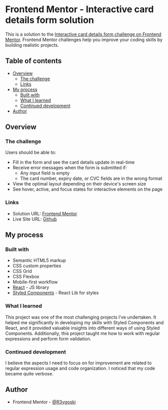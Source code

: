 # Frontend Mentor - Interactive card details form solution

This is a solution to the [Interactive card details form challenge on Frontend Mentor](https://www.frontendmentor.io/challenges/interactive-card-details-form-XpS8cKZDWw). Frontend Mentor challenges help you improve your coding skills by building realistic projects. 

## Table of contents

- [Overview](#overview)
  - [The challenge](#the-challenge)
  - [Links](#links)
- [My process](#my-process)
  - [Built with](#built-with)
  - [What I learned](#what-i-learned)
  - [Continued development](#continued-development)
- [Author](#author)

## Overview

### The challenge

Users should be able to:

- Fill in the form and see the card details update in real-time
- Receive error messages when the form is submitted if:
  - Any input field is empty
  - The card number, expiry date, or CVC fields are in the wrong format
- View the optimal layout depending on their device's screen size
- See hover, active, and focus states for interactive elements on the page

### Links

- Solution URL: [Frontend Mentor](https://www.frontendmentor.io/solutions/interactive-card-details-made-with-react-and-styled-components-mkUcQFz5kZ)
- Live Site URL: [Github](https://r3ygoski.github.io/interactive-details-card-form-react/)

## My process

### Built with

- Semantic HTML5 markup
- CSS custom properties
- CSS Grid
- CSS Flexbox
- Mobile-first workflow
- [React](https://reactjs.org/) - JS library
- [Styled Components](https://styled-components.com/) - React Lib for styles

### What I learned

This project was one of the most challenging projects I’ve undertaken. It helped me significantly in developing my skills with Styled Components and React, and it provided valuable insights into different ways of using Styled Components. Additionally, this project taught me how to work with regular expressions and perform form validation.

### Continued development

I believe the aspects I need to focus on for improvement are related to regular expression usage and code organization. I noticed that my code became quite verbose.

## Author

- Frontend Mentor - [@R3ygoski](https://www.frontendmentor.io/profile/R3ygoski)
